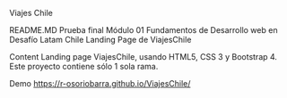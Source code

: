 Viajes Chile 

README.MD 
Prueba final Módulo 01 Fundamentos de Desarrollo web en Desafío Latam Chile Landing Page de ViajesChile

Content 
Landing page ViajesChile, usando HTML5, CSS 3 y Bootstrap 4. Este proyecto contiene sólo 1 sola rama.

Demo 
https://r-osoriobarra.github.io/ViajesChile/